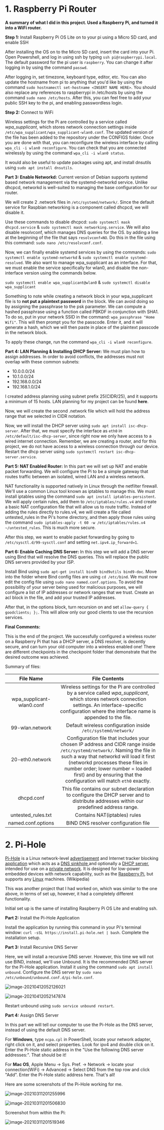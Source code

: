 # 1. Raspberry Pi Router

**A summary of what I did in this project. Used a Raspberry Pi, and turned it into a WiFi router.**

**Step 1:** Install Raspberry Pi OS Lite on to your pi using a Micro SD card, and enable SSH

After installing the OS on to the Micro SD card, insert the card into your Pi. Open Powershell, and log in using ssh by typing `ssh pi@raspberrypi.local`. The default password for the pi user is `raspberry`. You can change it after logging in by using the command `passwd`.

After logging in, set timezone, keyboard type, editor, etc. You can also update the hostname from pi to anything that you'd like by using the command `sudo hostnamectl set-hostname <INSERT NAME HERE>`. You should also replace any references to raspberrypi in /etc/hosts by using the command `sudo nano /etc/hosts`. After this, you can feel free to add your public SSH key to the pi, and enabling passwordless login.

**Step 2:** Connect to WiFi

Wireless settings for the Pi are controlled by a service called *wpa_supplicant*, which stores network connection settings inside `/etc/wpa_supplicant/wpa_supplicant-wlan0.conf`. The updated version of the file has been added to the repository under the CONFIGS folder. Once you are done with that, you can reconfigure the wireless interface by calling `wpa_cli -i wlan0 reconfigure`. You can check that you are connected wirelessly by using the command `wpa_cli -i wlan0 status`.

It would also be useful to update packages using apt, and install dnsutils using `sudo apt install dnsutils`.

**Part 3: Enable Networkd:** Current version of Debian supports systemd based network management via the systemd-networkd service. Unlike dhcpcd, networkd is well-suited to managing the base configuration for our router.

We will create 2 .network files in `/etc/systemd/network/`. Since the default service for Raspbian networking is a component called dhcpcd, we will disable it.

Use these commands to disable dhcpcd: `sudo systemctl mask dhcpcd.service` & `sudo systemctl mask networking.service`. We will also disable resolvconf, which manages DNS queries for the OS. by adding a line at the beginning of the file that says `resolvconf=NO`. Do this in the file using this command: `sudo nano /etc/resolvconf.conf`. 

Now, we can finally enable systemd services by using the commands: `sudo systemctl enable systemd-networkd` & `sudo systemctl enable systemd-resolved`. We also want to manage wpa_supplicant as an interface. For that, we must enable the service specifically for wlan0, and disable the non-interface version using the commands below. 

`sudo systemctl enable wpa_supplicant@wlan0` & `sudo systemctl disable wpa_supplicant` 

Something to note while creating a network block in your wpa_supplicant file is to **not put a plaintext password** in the block. We can avoid doing so by assigning the passphrase to the psk parameter. We can compute a hashed passphrase using a function called PBKDF in conjunction with SHA1. To do so, put in your network SSID in the command: `wpa_passphrase "Home Wifi"`. This will then prompt you for the passcode. Enter it, and it will generate a hash, which we will then paste in place of the plaintext passcode in the network block. 

To apply these change, run the command `wpa_cli -i wlan0 reconfigure`.

**Part 4: LAN Planning & Installing DHCP Server:** We must plan how to assign addresses. In order to avoid conflicts, the addresses must not overlap with these common subnets: 

- 10.0.0.0/24
- 10.1.0.0/24
- 192.168.0.0/24
- 192.168.1.0/24

I created address planning using subnet prefix 25(CIDR/25), and it supports a minimum of 15 hosts. LAN planning for my project can be found **here**.

Now, we will create the second .network file which will hold the address range that we selected in CIDR notation.

Now, we will install the DHCP server using `sudo apt install isc-dhcp-server`. After that, we must specify the interface as `eth0` in `/etc/default/isc-dhcp-server`, since right now we only have access to a wired internet connection. Remember, we are creating a router, and for this project, we do not have access to a wireless connection through our device. Restart the dhcp server using `sudo systemctl restart isc-dhcp-server.service`.

**Part 5: NAT Enabled Router:** In this part we will set up NAT and enable packet forwarding. We will configure the Pi to be a simple  gateway that routes traffic between an isolated, wired LAN and a wireless network.

NAT functionality is supported natively in Linux through the netfilter firewall. We'll use a common Linux tool known as iptables to manage this. We must install iptables using the command `sudo apt install iptables-persistent`. We will apply certain rules, add them to `/etc/iptables/rules.v4` and create a basic NAT configuration file that will allow us to route traffic. Instead of adding the rules directly to rules.v4, we will create a file called untested_rules in the Pi's home directory, and then apply those rules using the command `sudo iptables-apply -t 60 -w /etc/iptables/rules.v4 ~/untested_rules`. This is much more secure.

After this step, we want to enable packet forwarding by going to `/etc/sysctl.d/99-sysctl.conf` and setting `net.ipv4.ip_forward=1`.

**Part 6: Enable Caching DNS Server:** In this step we will add a DNS server using Bind that will resolve the DNS queries. This will replace the public DNS servers provided by your ISP. 

Install Bind using `sudo apt-get install bind9 bind9utils bind9-doc`. Move into the folder where Bind config files are using `cd /etc/bind`. We must now edit the config file using `sudo nano named.conf.options`. To avoid the possibility of your server being used for malicious purposes, we will configure a list of IP addresses or network ranges that we trust. Create an acl block in the file, and add your trusted IP addresses. 

After that, in the options block, turn recursion on and set `allow-query { goodclients; };`. This will allow only our good clients to use the recursion services.

**Final Comments:**

This is the end of the project. We successfully configured a wireless router on a Raspberry Pi that has a DHCP server, a DNS resolver, is decently secure, and can turn your old computer into a wireless enabled one! There are different checkpoints in the checkpoint folder that demonstrate that the desired outcome was achieved.

Summary of files:

|       **File Name**       |                      **File Contents**                       |
| :-----------------------: | :----------------------------------------------------------: |
| wpa_supplicant-wlan0.conf | Wireless settings for the Pi are controlled by a service called *wpa_supplicant*, which stores network connection settings. An interface-specific configuration where the interface name is appended to the file. |
|      99-wlan.network      | Default wireless configuration inside `/etc/systemd/network/` |
|      20-eth0.network      | Configuration file that includes your chosen IP address and CIDR range inside `/etc/systemd/network/`. Naming the file in such a way that networkd will load it first (networkd processes these files in number order; lower number = loaded first) and by ensuring that the configuration will match `eth0` exactly. |
|        dhcpd.conf         | This file contains our subnet declaration to configure the DHCP server and to distribute addresses within our predefined address range. |
|    untested_rules.txt     |                 Contains NAT(iptables) rules                 |
|    named.conf.options     |             BIND DNS resolver configuration file             |



# 2. Pi-Hole

[Pi-Hole](https://en.wikipedia.org/wiki/Pi-hole) is a Linux network-level [advertisement](https://en.wikipedia.org/wiki/Online_advertising) and Internet tracker blocking [application](https://en.wikipedia.org/wiki/Application_software) which acts as a [DNS sinkhole ](https://en.wikipedia.org/wiki/DNS_sinkhole)and optionally a [DHCP server](https://en.wikipedia.org/wiki/Dynamic_Host_Configuration_Protocol), intended for use on a [private network](https://en.wikipedia.org/wiki/Private_network). It is designed for low-power embedded devices with network capability, such as the [Raspberry Pi](https://en.wikipedia.org/wiki/Raspberry_Pi), but supports any [Linux](https://en.wikipedia.org/wiki/Linux) machines. (Wikipedia) 

This was another project that I had worked on, which was similar to the one above, in terms of set up, however, it had a completely different functionality.

Initial set up is the same of installing Raspberry Pi OS Lite and enabling ssh.

**Part 2:** Install the Pi-Hole Application

Install the application by running this command in your Pi's terminal window: `curl -sSL https://install.pi-hole.net | bash`. Complete the installation setup.

**Part 3:** Install Recursive DNS Server

Here, we will install a recursive DNS server. However, this time we will not use BIND, instead, we'll use Unbound. It is the recommended DNS server for the Pi-Hole application. Install it using the command `sudo apt install unbound`. Configure the DNS server by `sudo nano /etc/unbound/unbound.conf.d/pi-hole.conf`. 

![image-20210412052126021](https://github.com/divitjawa/Pi-Router-and-Pi-Hole-Application/blob/main/assets/image-20210412052126021.png)

![image-20210412052147874](https://github.com/divitjawa/Pi-Router-and-Pi-Hole-Application/blob/main/assets/image-20210412052147874.png)

Restart unbound using `sudo service unbound restart`.

**Part 4:** Assign DNS Server

In this part we will tell our computer to use the Pi-Hole as the DNS server, instead of using the default DNS server.

For **Windows**, type `ncpa.cpl` in PowerShell, locate your network adapter, right click on it, and select properties. Look for ipv4 and double click on it. Enter the Pi-Hole static address in the "Use the following DNS server addresses:". That should be it!

For **Mac OS**, Apple Menu -> Sys. Pref. -> Network -> locate your connection(WiFi) -> Advanced -> Select DNS from the top row and click "Add". Enter the Pi-Hole static address here. That's all!

Here are some screenshots of the Pi-Hole working for me.

![image-20210311201255996](https://github.com/divitjawa/Pi-Router-and-Pi-Hole-Application/blob/main/assets/image-20210311201255996.png)

![image-20210311201506830](https://github.com/divitjawa/Pi-Router-and-Pi-Hole-Application/blob/main/assets/image-20210311201506830.png)

Screenshot from within the Pi:

![image-20210311201519346](https://github.com/divitjawa/Pi-Router-and-Pi-Hole-Application/blob/main/assets/image-20210311201519346.png)